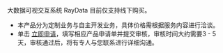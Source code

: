 大数据可视交互系统 RayData 目前仅支持线下购买。
- 本产品分为定制业务与自主开发业务，具体价格需根据服务内容进行洽谈。
- 单击 [立即申请](https://cloud.tencent.com/apply/p/9zj2yr36jk5)，填写相应产品申请单并提交审核，审核时间大约需要3 - 5天，审核通过后，将有专人与您联系进行详细沟通。
